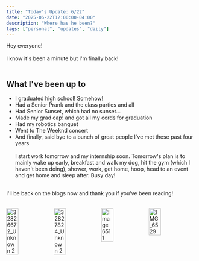 ```yaml
---
title: "Today's Update: 6/22"
date: "2025-06-22T12:00:00-04:00"
description: "Where has he been?"
tags: ["personal", "updates", "daily"]
---
```


Hey everyone!<br /><br />
I know it's been a minute but I'm finally back!<br /><br />
## What I've been up to<br />

* I graduated high school! Somehow!
* Had a Senior Prank and the class parties and all
* Had Senior Sunset, which had no sunset...
* Made my grad cap! and got all my cords for graduation
* Had my robotics banquet
* Went to The Weeknd concert
* And finally, said bye to a bunch of great people I've met these past four years
<br /><br />
I start work tomorrow and my internship soon. Tomorrow's plan is to mainly wake up early, breakfast and walk my dog, hit the gym (which I haven't been doing), shower, work, get home, hoop, head to an event and get home and sleep after. Busy day!  <br /><br />

I'll be back on the blogs now and thank you if you've been reading! <br /><br />
<div style="display: flex; gap: 0;">
<img src="/photos/32826672_Unknown 2.jpg" alt="32826672_Unknown 2" style="width: 25%; height: auto;" />
<img src="/photos/32827824_Unknown 2.JPG" alt="32827824_Unknown 2" style="width: 25%; height: auto;" />
<img src="/photos/IMG_6511.JPG" alt="Image 6511" style="width: 25%; height: auto;" />
<img src="/photos/IMG_6529.JPG" alt="IMG_6529" style="width: 25%; height: auto;" />
